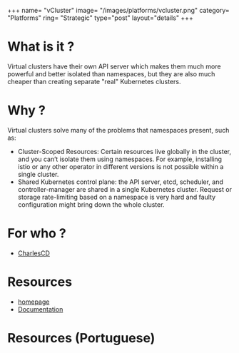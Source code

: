 +++
name= "vCluster"
image= "/images/platforms/vcluster.png"
category= "Platforms"
ring= "Strategic"
type="post"
layout="details"
+++

# What is it ?

Virtual clusters have their own API server which makes them much more powerful and better isolated than namespaces, but they are also much cheaper than creating separate "real" Kubernetes clusters.

# Why ?

Virtual clusters solve many of the problems that namespaces present, such as:

* Cluster-Scoped Resources: Certain resources live globally in the cluster, and you can’t isolate them using namespaces. For example, installing istio or any other operator in different versions is not possible within a single cluster.
* Shared Kubernetes control plane: the API server, etcd, scheduler, and controller-manager are shared in a single Kubernetes cluster. Request or storage rate-limiting based on a namespace is very hard and faulty configuration might bring down the whole cluster.

# For who ?
* [CharlesCD](https://charlescd.io/)

# Resources
* [homepage](https://www.vcluster.com/)
* [Documentation](https://www.vcluster.com/docs/what-are-virtual-clusters)


# Resources (Portuguese)
